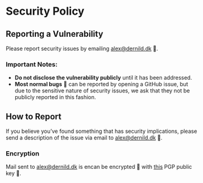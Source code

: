 # Security Policy

## Reporting a Vulnerability

Please report security issues by emailing [alex@dernild.dk](mailto:alex@dernild.dk) 📧.

### Important Notes:
- **Do not disclose the vulnerability publicly** until it has been addressed.
- **Most normal bugs** 🐛 can be reported by opening a GitHub issue, but due to the sensitive nature of security issues, we ask that they not be publicly reported in this fashion.

## How to Report

If you believe you’ve found something that has security implications, please send a description of the issue via email to [alex@dernild.dk](mailto:alex@dernild.dk) 📧.

### Encryption
Mail sent to [alex@dernild.dk](mailto:alex@dernild.dk) is encan be encrypted 🔏 with [this](publickey.alex@dernild.dk-937cea64c8a726604a1c4740783a8e027b12e587.asc) PGP public key 🔑.
